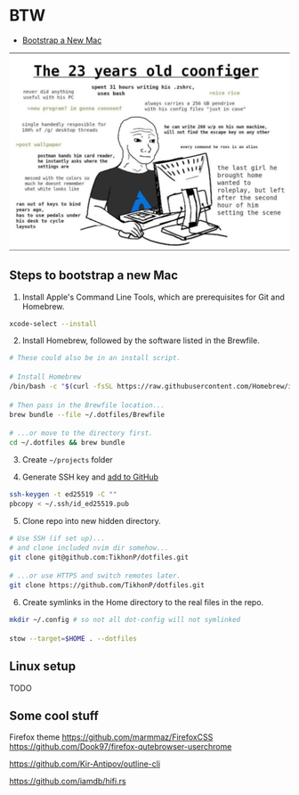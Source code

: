 # BTW

- [Bootstrap a New Mac](#steps-to-bootstrap-a-new-mac)

![me](me.jpg)

## Steps to bootstrap a new Mac

1. Install Apple's Command Line Tools, which are prerequisites for Git and Homebrew.

```zsh
xcode-select --install
```

2. Install Homebrew, followed by the software listed in the Brewfile.

```zsh
# These could also be in an install script.

# Install Homebrew
/bin/bash -c "$(curl -fsSL https://raw.githubusercontent.com/Homebrew/install/HEAD/install.sh)"

# Then pass in the Brewfile location...
brew bundle --file ~/.dotfiles/Brewfile

# ...or move to the directory first.
cd ~/.dotfiles && brew bundle
```

3. Create `~/projects` folder

4. Generate SSH key and [add to GitHub](https://docs.github.com/en/authentication/connecting-to-github-with-ssh)

```zsh
ssh-keygen -t ed25519 -C ""
pbcopy < ~/.ssh/id_ed25519.pub
```

5. Clone repo into new hidden directory.

```zsh
# Use SSH (if set up)...
# and clone included nvim dir somehow...
git clone git@github.com:TikhonP/dotfiles.git

# ...or use HTTPS and switch remotes later.
git clone https://github.com/TikhonP/dotfiles.git
```

6. Create symlinks in the Home directory to the real files in the repo.

```zsh
mkdir ~/.config # so not all dot-config will not symlinked

stow --target=$HOME . --dotfiles
```

## Linux setup

TODO

## Some cool stuff

Firefox theme https://github.com/marmmaz/FirefoxCSS
https://github.com/Dook97/firefox-qutebrowser-userchrome

https://github.com/Kir-Antipov/outline-cli

https://github.com/iamdb/hifi.rs
